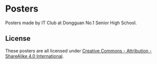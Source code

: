 # Posters

Posters made by IT Club at Dongguan No.1 Senior High School.

## License

These posters are all licensed under [Creative Commons - Attribution - ShareAlike 4.0 International](http://creativecommons.org/licenses/by-sa/4.0).


